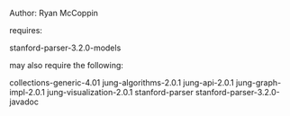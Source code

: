 Author: Ryan McCoppin

requires:

stanford-parser-3.2.0-models

may also require the following:

collections-generic-4.01
jung-algorithms-2.0.1
jung-api-2.0.1
jung-graph-impl-2.0.1
jung-visualization-2.0.1
stanford-parser
stanford-parser-3.2.0-javadoc
